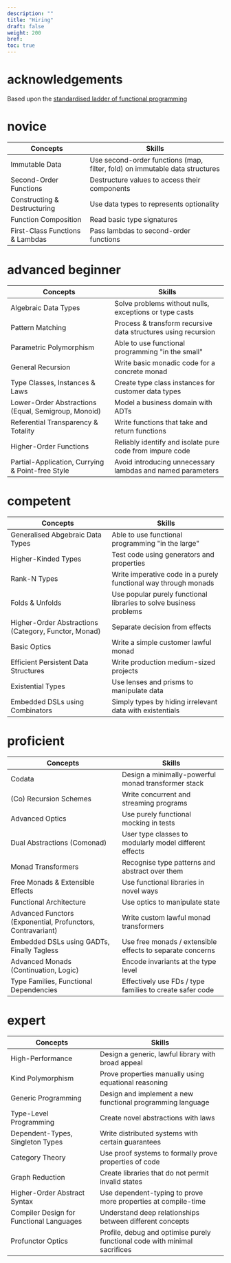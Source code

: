```yaml
---
description: ""
title: "Hiring"
draft: false
weight: 200
bref:
toc: true
---
```


# acknowledgements
Based upon the [standardised ladder of functional programming](https://pbs.twimg.com/media/CydL5EYUsAAI-61.jpg)

# novice

 Concepts             | Skills               
----------------------|------------------------
 Immutable Data       | Use second-order functions (map, filter, fold) on immutable data structures 
 Second-Order Functions | Destructure values to access their components 
 Constructing & Destructuring | Use data types to represents optionality 
 Function Composition | Read basic type signatures 
 First-Class Functions & Lambdas | Pass lambdas to second-order functions 


# advanced beginner

 Concepts             | Skills               
----------------------|------------------------
 Algebraic Data Types | Solve problems without nulls, exceptions or type casts 
 Pattern Matching | Process & transform recursive data structures using recursion 
 Parametric Polymorphism | Able to use functional programming "in the small" 
 General Recursion | Write basic monadic code for a concrete monad 
 Type Classes, Instances & Laws | Create type class instances for customer data types 
 Lower-Order Abstractions (Equal, Semigroup, Monoid) | Model a business domain with ADTs 
 Referential Transparency & Totality | Write functions that take and return functions 
 Higher-Order Functions | Reliably identify and isolate pure code from impure code 
 Partial-Application, Currying & Point-free Style | Avoid introducing unnecessary lambdas and named parameters 


# competent

 Concepts             | Skills               
----------------------|------------------------
 Generalised Abgebraic Data Types | Able to use functional programming "in the large" 
 Higher-Kinded Types | Test code using generators and properties 
 Rank-N Types | Write imperative code in a purely functional way through monads 
 Folds & Unfolds | Use popular purely functional libraries to solve business problems 
 Higher-Order Abstractions (Category, Functor, Monad) | Separate decision from effects 
 Basic Optics | Write a simple customer lawful monad 
 Efficient Persistent Data Structures | Write production medium-sized projects 
 Existential Types | Use lenses and prisms to manipulate data 
 Embedded DSLs using Combinators | Simply types by hiding irrelevant data with existentials 


# proficient

 Concepts             | Skills               
----------------------|------------------------
 Codata | Design a minimally-powerful monad transformer stack 
 (Co) Recursion Schemes | Write concurrent and streaming programs 
 Advanced Optics | Use purely functional mocking in tests 
 Dual Abstractions (Comonad) | User type classes to modularly model different effects 
 Monad Transformers | Recognise type patterns and abstract over them 
 Free Monads & Extensible Effects | Use functional libraries in novel ways 
 Functional Architecture | Use optics to manipulate state 
 Advanced Functors (Exponential, Profunctors, Contravariant) | Write custom lawful monad transformers 
 Embedded DSLs using GADTs, Finally Tagless | Use free monads / extensible effects to separate concerns 
 Advanced Monads (Continuation, Logic) | Encode invariants at the type level 
 Type Families, Functional Dependencies | Effectively use FDs / type families to create safer code 


# expert

 Concepts             | Skills               
----------------------|------------------------
 High-Performance | Design a generic, lawful library with broad appeal 
 Kind Polymorphism | Prove properties manually using equational reasoning 
 Generic Programming | Design and implement a new functional programming language 
 Type-Level Programming | Create novel abstractions with laws 
 Dependent-Types, Singleton Types | Write distributed systems with certain guarantees 
 Category Theory | Use proof systems to formally prove properties of code 
 Graph Reduction | Create libraries that do not permit invalid states 
 Higher-Order Abstract Syntax | Use dependent-typing to prove more properties at compile-time 
 Compiler Design for Functional Languages | Understand deep relationships between different concepts
 Profunctor Optics | Profile, debug and optimise purely functional code with minimal sacrifices

